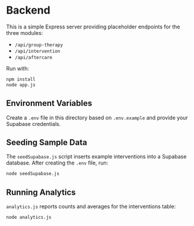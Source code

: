 # Backend

This is a simple Express server providing placeholder endpoints for the three modules:
- `/api/group-therapy`
- `/api/intervention`
- `/api/aftercare`

Run with:
```bash
npm install
node app.js
```

## Environment Variables
Create a `.env` file in this directory based on `.env.example` and provide your Supabase credentials.

## Seeding Sample Data
The `seedSupabase.js` script inserts example interventions into a Supabase database. After creating the `.env` file, run:
```bash
node seedSupabase.js
```

## Running Analytics
`analytics.js` reports counts and averages for the interventions table:
```bash
node analytics.js
```
